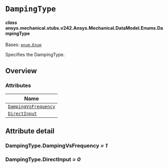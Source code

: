 # `DampingType`



#### *class* ansys.mechanical.stubs.v242.Ansys.Mechanical.DataModel.Enums.DampingType

Bases: [`enum.Enum`](https://docs.python.org/3/library/enum.html#enum.Enum)

Specifies the DampingType.

<!-- !! processed by numpydoc !! -->

<a id="overview"></a>

## Overview

### Attributes

| Name |
| ----------------------------------------------------------- |
| [`DampingVsFrequency`](#DampingType.DampingVsFrequency) |
| [`DirectInput`](#DampingType.DirectInput) |

<a id="attribute-detail"></a>

## Attribute detail

<a id="DampingType.DampingVsFrequency"></a>

### DampingType.DampingVsFrequency *= 1*

<a id="DampingType.DirectInput"></a>

### DampingType.DirectInput *= 0*



